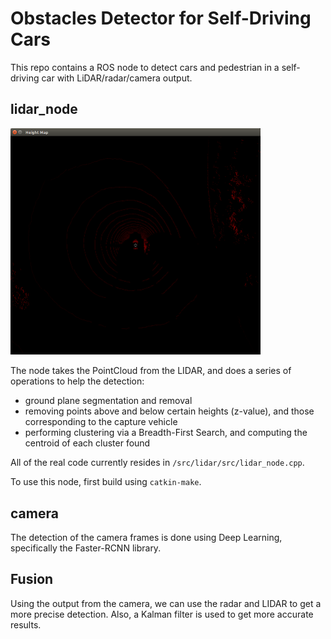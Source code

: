 # Obstacles Detector for Self-Driving Cars

This repo contains a ROS node to detect cars and pedestrian in a self-driving car with LiDAR/radar/camera output.

## lidar_node
<img src="heightmap.png" alt="height map" width="400px"></img>

The node takes the PointCloud from the LIDAR, and does a series of operations to help the detection:
- ground plane segmentation and removal
- removing points above and below certain heights (z-value), and those corresponding to the capture vehicle
- performing clustering via a Breadth-First Search, and computing the centroid of each cluster found

All of the real code currently resides in `/src/lidar/src/lidar_node.cpp`.

To use this node, first build using `catkin-make`. 

## camera

The detection of the camera frames is done using Deep Learning, specifically the Faster-RCNN library. 

## Fusion

Using the output from the camera, we can use the radar and LIDAR to get a more precise detection. Also, a Kalman filter is used to get more accurate results.



